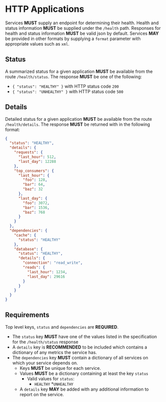 # HTTP Applications

Services **MUST** supply an endpoint for determining their health. Health and
status information **MUST** be supplied under the `/health` path. Responses for
health and status information **MUST** be valid json by default. Services
**MAY** be provided in other formats by supplying a `format` parameter with
appropriate values such as `xml`.

## Status

A summarized status for a given application **MUST** be available from the
route `/health/status`. The response **MUST** be one of the following:

- `{ "status": "HEALTHY" }` with HTTP status code `200`
- `{ "status": "UNHEALTHY" }` with HTTP status code `500`

## Details

Detailed status for a given application **MUST** be available from the route
`/health/details`. The response **MUST** be returned with in the following
format:

```json
{
  "status": "HEALTHY",
  "details": {
    "requests": {
      "last_hour": 512,
      "last_day": 12288
    },
    "top_consumers": {
      "last_hour": {
        "foo": 128,
        "bar": 64,
        "baz": 32
      },
      "last_day": {
        "foo": 3072,
        "bar": 1536,
        "baz": 768
      }
    }
  },
  "dependencies": {
    "cache": {
      "status": "HEALTHY"
    },
    "database": {
      "status": "HEALTHY",
      "details": {
        "connection": "read_write",
        "reads": {
          "last_hour": 1234,
          "last_day": 29616
        }
      }
    }
  }
}
```

## Requirements

Top level keys, `status` and `dependencies` are **REQUIRED**.

* The `status` key **MUST** have one of the values listed in the specification
  for the `/health/status` response
* A `details` key is **RECOMMENDED** to be included which contains a dictionary
  of any metrics the service has.
* The `dependencies` key **MUST** contain a dictionary of all services on which
  your service depends on.
  * Keys **MUST** be unique for each service.
  * Values **MUST** be a dictionary containing at least the key `status`
    * Valid values for `status`:
      * `HEALTHY`
      *`UNHEALTHY`
  * A `details` key **MAY** be added with any additional information to report
    on the service.
